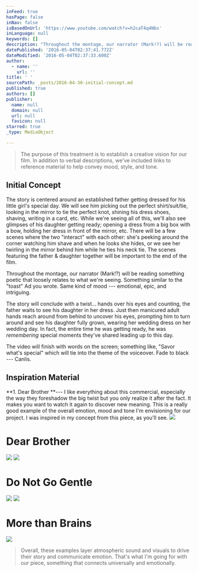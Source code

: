 ```yaml
---
inFeed: true
hasPage: false
inNav: false
isBasedOnUrl: 'https://www.youtube.com/watch?v=h2caT4q4Nbs'
inLanguage: null
keywords: []
description: "Throughout the montage, our narrator (Mark!?) will be reading something poetic that loosely relates to what we're seeing. Something similar to the \"toast\" Ad you wrote. Same kind of mood — emotional, epic, and intriguing."
datePublished: '2016-05-04T02:37:41.772Z'
dateModified: '2016-05-04T02:37:33.600Z'
author:
  - name: ''
    url: ''
title: ' '
sourcePath: _posts/2016-04-30-initial-concept.md
published: true
authors: []
publisher:
  name: null
  domain: null
  url: null
  favicon: null
starred: true
_type: MediaObject

---
```

> The purpose of this treatment is to establish a creative vision for our film. In addition to verbal descriptions, we've included links to reference material to help convey mood, style, and tone.

## 

## Initial Concept

The story is centered around an established father getting dressed for his little girl's special day. We will see him picking out the perfect shirt/suit/tie, looking in the mirror to tie the perfect knot, shining his dress shoes, shaving, writing in a card, etc. While we're seeing all of this, we'll also see glimpses of his daughter getting ready; opening a dress from a big box with a bow, holding her dress in front of the mirror, etc. There will be a few scenes where the two "interact" with each other: she's peeking around the corner watching him shave and when he looks she hides, or we see her twirling in the mirror behind him while he ties his neck tie. The scenes featuring the father & daughter together will be important to the end of the film.

Throughout the montage, our narrator (Mark!?) will be reading something poetic that loosely relates to what we're seeing. Something similar to the "toast" Ad you wrote. Same kind of mood --- emotional, epic, and intriguing.

The story will conclude with a twist... hands over his eyes and counting, the father waits to see his daughter in her dress. Just then manicured adult hands reach around from behind to uncover his eyes, prompting him to turn around and see his daughter fully grown, wearing her wedding dress on her wedding day. In fact, the entire time he was getting ready, he was _remembering_ special moments they've shared leading up to this day.

The video will finish with words on the screen; something like, "Savor what's special" which will tie into the theme of the voiceover. Fade to black --- Canlis.

## Inspiration Material

**1\. Dear Brother **--- I like everything about this commercial, especially the way they foreshadow the big twist but you only realize it after the fact. It makes you want to watch it again to discover new meaning. This is a really good example of the overall emotion, mood and tone I'm envisioning for our project. I was inspired in my concept from this piece, as you'll see.
![](https://imgflo.herokuapp.com/graph/vahj1ThiexotieMo/d3c15c59202ac1f17c14087379d19d62/passthrough.png?height=317&input=https%3A%2F%2Fs3-us-west-2.amazonaws.com%2Fthe-grid-img%2Fp%2F7f72cd21a2682cb48b90c1b8f40a4a9452176e63.png&width=750)

# Dear Brother
![](https://the-grid-user-content.s3-us-west-2.amazonaws.com/40f7b0e0-d38c-45f7-bf84-025198f038c0.png)
![](https://imgflo.herokuapp.com/graph/vahj1ThiexotieMo/63eac76d9e51c42a42d6b221d110c42d/passthrough.png?height=401&input=https%3A%2F%2Fthe-grid-user-content.s3-us-west-2.amazonaws.com%2F7cf4e340-3bb0-4e09-9f33-1f9c6509659a.png&width=750)

# Do Not Go Gentle
![](https://the-grid-user-content.s3-us-west-2.amazonaws.com/7cf4e340-3bb0-4e09-9f33-1f9c6509659a.png)
![](https://imgflo.herokuapp.com/graph/vahj1ThiexotieMo/d5da6c4554cd894256ae8ae1662a4ebf/passthrough.png?height=318&input=https%3A%2F%2Fthe-grid-user-content.s3-us-west-2.amazonaws.com%2F83b028f9-ac7d-40de-b6c3-aefc596f138d.png&width=750)

# More than Brains
![](https://the-grid-user-content.s3-us-west-2.amazonaws.com/83b028f9-ac7d-40de-b6c3-aefc596f138d.png)

> Overall, these examples layer atmospheric sound and visuals to drive their story and communicate emotion. That's what I'm going for with our piece, something that connects universally and emotionally.
